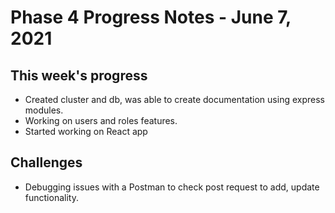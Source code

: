 # Phase 4 Progress Notes - June 7, 2021

## This week's progress
- Created cluster and db, was able to create documentation using express modules. 
- Working on users and roles features.
- Started working on React app

## Challenges
- Debugging issues with a Postman to check post request to add, update functionality.